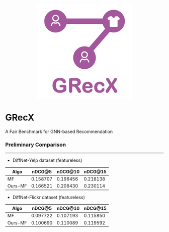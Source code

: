 <p align="center">
<img src="GRecX_LOGO_SQUARE.png" width="300"/>
</p>

# GRecX
A Fair Benchmark for GNN-based Recommendation

### Preliminary Comparison

***

* DiffNet-Yelp dataset (featureless)

| Algo | nDCG@5 | nDCG@10 | nDCG@15 |
| --- | --- | --- | --- |
| MF| 0.158707 | 0.196456 |	0.218138 |
| Ours-MF | 0.166521 | 0.206430 | 0.230114 |

* DiffNet-Flickr dataset (featureless)

| Algo | nDCG@5 | nDCG@10 | nDCG@15 |
| --- | --- | --- | --- |
| MF| 0.097722 | 0.107193 | 0.115850 |
| Ours-MF | 0.100690 | 0.110089 | 0.119592 |